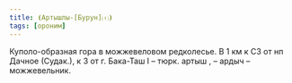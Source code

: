 ```yaml
---
title: ⦗Артышлы-[Бурун]⒯⦘
tags: [ороним]
---
```


Куполо-образная гора в можжевеловом редколесье. В 1 км к СЗ от нп Дачное
(Судак.), к З от г. Бака-Таш I – тюрк. артыш , – ардыч – можжевельник.
